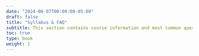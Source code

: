 ```yaml
---
date: "2024-06-07T00:00:00-05:00"
draft: false
title: "Syllabus & FAQ"
subtitle: This section contains course information and most common questions. Click the titles on the left. <br><br>
toc: true
type: book
weight: 1
---
```


